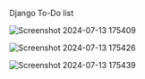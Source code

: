Django To-Do list


![Screenshot 2024-07-13 175409](https://github.com/user-attachments/assets/78c2ca68-45c7-4775-9bd7-7e85a0dca6f5)



![Screenshot 2024-07-13 175426](https://github.com/user-attachments/assets/4cce82c5-c220-48c0-ba64-3c84a51e82d7)



![Screenshot 2024-07-13 175439](https://github.com/user-attachments/assets/d10fcf31-f7ed-4f84-b144-38818b98ea9f)
